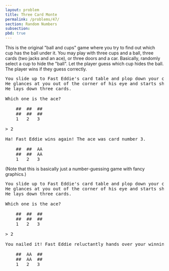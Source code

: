 ```yaml
---
layout: problem
title: Three Card Monte
permalink: /problems/47/
section: Random Numbers
subsection:
pbd: true
---
```

This is the original "ball and cups" game where you try to find out which cup has the ball under it. 
You may play with three cups and a ball, three cards (two jacks and an ace), or three doors and a car. 
Basically, randomly select a cup to hide the "ball". Let the player guess which cup hides the ball. 
The player wins if they guess correctly.

<pre class="terminal">
You slide up to Fast Eddie's card table and plop down your cash.
He glances at you out of the corner of his eye and starts shuffling.
He lays down three cards.

Which one is the ace?

	##  ##  ##
	##  ##  ##
	1   2   3

> <kbd>2</kbd>

Ha! Fast Eddie wins again! The ace was card number 3.

	##  ##  AA
	##  ##  AA
	1   2   3
</pre>

(Note that this is basically just a number-guessing game with fancy graphics.)

<pre class="terminal">
You slide up to Fast Eddie's card table and plop down your cash.
He glances at you out of the corner of his eye and starts shuffling.
He lays down three cards.

Which one is the ace?

	##  ##  ##
	##  ##  ##
	1   2   3

> <kbd>2</kbd>

You nailed it! Fast Eddie reluctantly hands over your winnings, scowling.

	##  AA  ##
	##  AA  ##
	1   2   3
</pre>
